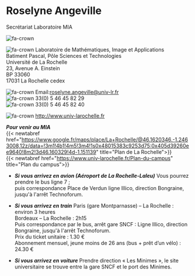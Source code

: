 
# Roselyne Angeville
Secrétariat Laboratoire MIA

![fa-crown](/images/image.jpg)


 ![fa-crown](/images/address.PNG)
 Laboratoire de Mathématiques, Image et Applications  
 Batiment Pascal, Pôle Sciences et Technologies  
 Université de La Rochelle  
 23, Avenue A. Einstein  
 BP 33060  
 17031 La Rochelle cedex      


![fa-crown](/images/email.PNG) Email:roselyne.angeville@univ-lr.fr  
![fa-crown](/images/phone.PNG)	33(0) 5 46 45 82 29  
![fa-crown](/images/fax.PNG)	33(0) 5 46 45 82 40  

![fa-crown](/images/website.PNG) http://www.univ-larochelle.fr

***Pour venir au MIA***  
{{< newtabref  href="https://www.google.fr/maps/place/La+Rochelle/@46.1620346,-1.2463008,12z/data=!3m1!4b1!4m5!3m4!1s0x48015383c9253d75:0x405d39260ee9640!8m2!3d46.160329!4d-1.151139" title="Plan de La Rochelle">}}  
{{< newtabref  href="https://www.univ-larochelle.fr/Plan-du-campus" title="Plan du campus">}}

- ***Si vous arrivez en avion (Aéroport de La Rochelle-Laleu)***
Vous pourrez prendre le bus ligne 7 ;  
puis correspondance Place de Verdun ligne Illico, direction Bongraine, jusqu'à l'arrêt Technoforum.

- ***Si vous arrivez en train***
Paris (gare Montparnasse) – La Rochelle : environ 3 heures  
Bordeaux – La Rochelle : 2h15  
Puis correspondance par le bus, arrêt gare SNCF : Ligne Illico, direction Bongraine, jusqu'à l'arrêt Technoforum.  
Prix du ticket unitaire : 1.30 €  
Abonnement mensuel, jeune moins de 26 ans (bus + prêt d’un vélo) : 24.30 €

- ***Si vous arrivez en voiture***
Prendre direction « Les Minimes », le site universitaire se trouve entre la gare SNCF et le port des Minimes.
